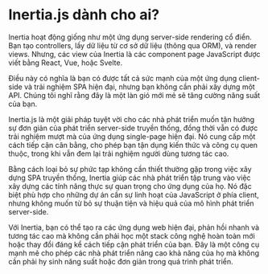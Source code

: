 # Inertia.js dành cho ai?

Inertia hoạt động giống như một ứng dụng server-side rendering cổ điển. Bạn tạo controllers, lấy dữ liệu từ cơ sở dữ liệu (thông qua ORM), và render views. Nhưng, các view của Inertia là các component page JavaScript được viết bằng React, Vue, hoặc Svelte.

Điều này có nghĩa là bạn có được tất cả sức mạnh của một ứng dụng client-side và trải nghiệm SPA hiện đại, nhưng bạn không cần phải xây dựng một API. Chúng tôi nghĩ rằng đây là một làn gió mới mẻ sẽ tăng cường năng suất của bạn.

Inertia.js là một giải pháp tuyệt vời cho các nhà phát triển muốn tận hưởng sự đơn giản của phát triển server-side truyền thống, đồng thời vẫn có được trải nghiệm mượt mà của ứng dụng single-page hiện đại. Nó cung cấp một cách tiếp cận cân bằng, cho phép bạn tận dụng kiến thức và công cụ quen thuộc, trong khi vẫn đem lại trải nghiệm người dùng tương tác cao.

Bằng cách loại bỏ sự phức tạp không cần thiết thường gặp trong việc xây dựng SPA truyền thống, Inertia giúp các nhà phát triển tập trung vào việc xây dựng các tính năng thực sự quan trọng cho ứng dụng của họ. Nó đặc biệt phù hợp cho những dự án cần sự linh hoạt của JavaScript ở phía client, nhưng không muốn từ bỏ sự thuận tiện và hiệu quả của mô hình phát triển server-side.

Với Inertia, bạn có thể tạo ra các ứng dụng web hiện đại, phản hồi nhanh và tương tác cao mà không cần phải học một stack công nghệ hoàn toàn mới hoặc thay đổi đáng kể cách tiếp cận phát triển của bạn. Đây là một công cụ mạnh mẽ cho phép các nhà phát triển nâng cao khả năng của họ mà không cần phải hy sinh năng suất hoặc đơn giản trong quá trình phát triển.
